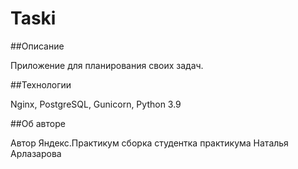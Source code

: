 # Taski

##Описание

Приложение для планирования своих задач.

##Технологии

Nginx, PostgreSQL, Gunicorn,  Python 3.9

##Об авторе

Автор Яндекс.Практикум
сборка студентка практикума Наталья Арлазарова
